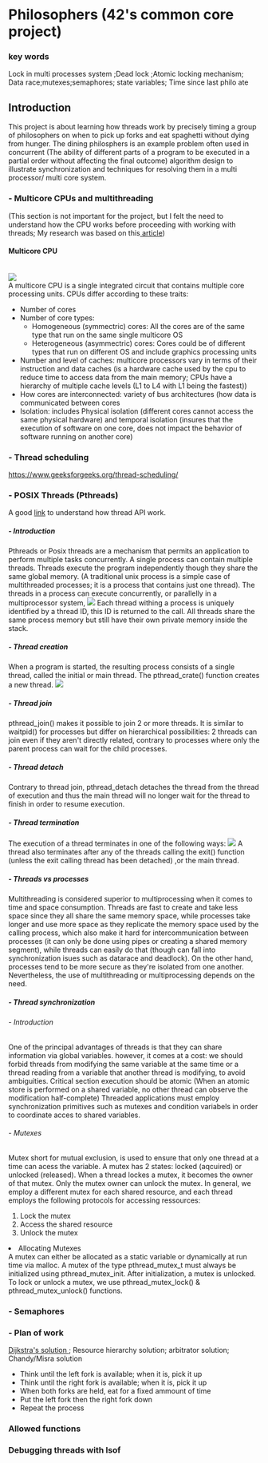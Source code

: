# Philosophers (42's common core project)

### key words
Lock in multi processes system ;Dead lock ;Atomic locking mechanism; Data race;mutexes;semaphores; state variables; Time since last philo ate

## Introduction 
This project is about learning how threads work by precisely timing a group of philosophers on when to pick up forks and eat spaghetti without dying from hunger.
The dining philosphers is an example problem often used in concurrent (The ability of different parts of a program to be executed in a partial order without affecting the final outcome) algorithm design to illustrate synchronization and techniques for resolving them in a multi processor/ multi core system.

### - Multicore CPUs and multithreading
(This section is not important for the project, but I felt the need to understand how the CPU works before proceeding with working with threads; My research was based on this<a href="https://insights.sei.cmu.edu/blog/multicore-processing/"> article</a>)

#### Multicore CPU
<br>
<img src = "./learning_materials/imgs/multicore_cpu.png">
<br>
A multicore CPU is a single integrated circuit that contains multiple core processing units. CPUs differ according to these traits:
<ul>
<li>Number of cores </li>
<li>Number of core types: 
    <ul>
        <li>Homogeneous (symmectric) cores: All the cores are of the same type that run on the same single multicore OS</li>
        <li>Heterogeneous (asymmectric) cores: Cores could be of different types that run on different OS and include graphics processing units</li>
    </ul>
<li>Number and level of caches: multicore processors vary in terms of their instruction and data caches (is a hardware cache used by the cpu to reduce time to access data from the main memory; CPUs have a hierarchy of multiple cache levels (L1 to L4 with L1 being the fastest))</li>
<li>How cores are interconnected: variety of bus architectures (how data is communicated between cores </li>
<li>Isolation: includes Physical isolation (different cores cannot access the same physical hardware) and temporal isolation (insures that the execution of software on one core, does not impact the behavior of software running on another core)</li>
</ul>

### - Thread scheduling
https://www.geeksforgeeks.org/thread-scheduling/


### - POSIX Threads (Pthreads)
A good <a href="https://www.cs.cmu.edu/afs/cs/academic/class/15492-f07/www/pthreads.html">link</a> to understand how thread API work.
##### - Introduction
Pthreads or Posix threads are a mechanism that permits an application to perform multiple tasks concurrently. A single process can contain multiple threads.
Threads execute the program independently though they share the same global memory. (A traditional unix process is a simple case of multithreaded processes; it is a process that contains just one thread).
The threads in a process can execute concurrently, or parallelly in a multiprocessor system, 
<img src="./learning_materials/imgs/pthreads_virtual_memory.png">
Each thread withing a process is uniquely identified by a thread ID, this ID is returned to the call.
All threads share the same process memory but still have their own private memory inside the stack. 

##### - Thread creation

When a program is started, the resulting process consists of a single thread, called the initial or main thread. 
The pthread_crate() function creates a new thread.
<img src="./learning_materials/imgs/pthread_creation.png">

##### - Thread join
pthread_join() makes it possible to join 2 or more threads. It is similar to waitpid() for processes but differ on hierarchical possibilities: 2 threads can join even if they aren't directly related, contrary to processes where only the parent process can wait for the child processes. 

##### - Thread detach 
Contrary to thread join, pthread_detach detaches the thread from the thread of execution and thus the main thread will no longer wait for the thread to finish in order to resume execution. 
##### - Thread termination

The execution of a thread terminates in one of the following ways: 
<img src="./learning_materials/imgs/pthreads_termination.png">
A thread also terminates after any of the threads calling the exit() function (unless the exit calling thread has been detached) ,or the main thread.

##### - Threads vs processes
Multithreading is considered superior to multiprocessing when it comes to time and space consumption. Threads are fast to create and take less space since they all share the same memory space, while processes take longer and use more space as they replicate the memory space used by the calling process, which also make it hard for intercommunication between processes (it can only be done using pipes or creating a shared memory segment), while threads can easily do that (though can fall into synchronization isues such as datarace and deadlock). On the other hand, processes tend to be more secure as they're isolated from one another. 
Nevertheless, the use of multithreading or multiprocessing depends on the need.

##### - Thread synchronization
###### - Introduction
One of the principal advantages of threads is that they can share information via global variables. however, it comes at a cost: we should forbid threads from modifying the same variable at the same time or a thread reading from a variable that another thread is modifying, to avoid ambiguities.
Critical section execution should be atomic (When an atomic store is performed on a shared variable, no other thread can observe the modification half-complete)
Threaded applications must employ synchronization primitives such as mutexes and condition variabels in order to coordinate acces to shared variables.
###### - Mutexes
Mutex short for mutual exclusion, is used to ensure that only one thread at a time can acess the variable.
A mutex has 2 states: locked (aqcuired) or unlocked (released).
When a thread lockes a mutex, it becomes the owner of that mutex. Only the mutex owner can unlock the mutex.
In general, we employ a different mutex for each shared resource, and each thread employs the following protocols for accessing ressources:
<ol>
<li>Lock the mutex</li>
<li>Access the shared resource</li>
<li>Unlock the mutex</li>
</ol> 

<li>Allocating Mutexes</li>
A mutex can either be allocated as a static variable or dynamically at run time via malloc.
A mutex of the type pthread_mutex_t must always be initialized using pthread_mutex_init. After initialization, a mutex is unlocked. To lock or unlock a mutex, we use pthread_mutex_lock() & pthread_mutex_unlock() functions.

### - Semaphores

### - Plan of work
<a href="http://www.crockford.com/ec/dining.html"> Dijkstra's solution </a>; Resource hierarchy solution; arbitrator solution; Chandy/Misra solution
<ul>
<li>Think until the left fork is available; when it is, pick it up</li>
<li>Think until the right fork is available; when it is, pick it up</li>
<li>When both forks are held, eat for a fixed ammount of time</li>
<li>Put the left fork then the right fork down</li>
<li>Repeat the process</li>
</ul>

### Allowed functions

### Debugging threads with lsof 
